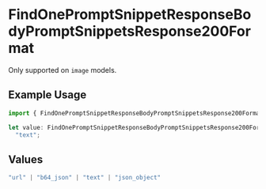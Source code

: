 # FindOnePromptSnippetResponseBodyPromptSnippetsResponse200Format

Only supported on `image` models.

## Example Usage

```typescript
import { FindOnePromptSnippetResponseBodyPromptSnippetsResponse200Format } from "@orq-ai/node/models/operations";

let value: FindOnePromptSnippetResponseBodyPromptSnippetsResponse200Format =
  "text";
```

## Values

```typescript
"url" | "b64_json" | "text" | "json_object"
```